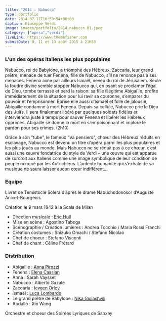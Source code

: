 ```yaml
---
title: "2014 : Nabucco"
type: portfolio
date: 2014-07-12T16:59:54+06:00
caption: Giuseppe Verdi
image: images/portfolio/2014_nabucco_01.jpeg
category: ["opera","verdi"]
liveLink: https://www.themefisher.com
submitDate: 9, 11 et 13 août 2015 à 21H30
---
```

### L'un des opéras italiens les plus populaires

Nabucco, roi de Babylone, a triomphé des Hébreux. Zaccaria, leur grand prêtre, menace de tuer Fenena, fille de Nabucco, s’il ne renonce pas à ses menaces. Fenena aime par ailleurs Ismaël, neveu du roi de Jérusalem. Seule la foudre divine semble stopper Nabucco qui, en osant se proclamer l’égal de Dieu, tombe terrassé et perd la raison: sa fille illégitime Abigaïlle, profite immédiatement de la situation pour lui ravir sa couronne, s’emparer du pouvoir et l’emprisonner. Eprise elle aussi d’Ismaël et folle de jalousie, Abigaille condamne à mort Fenena. Depuis sa cellule, Nabucco prie le Dieu des Juifs. Il sera finalement libéré par quelques soldats fidèles et interviendra juste à temps pour sauver Fenena et libérer les Hébreux opprimés. Abigaille se donne la mort en s’empoisonnant et implore le pardon pour ses crimes. (2h10)

Grâce à son "tube", le fameux "Va pensiero", chœur des Hébreux réduits en esclavage, Nabucco est devenu un titre d’opéra parmi les plus populaires et les plus joués au monde. Mais Nabucco ne se réduit pas à ce chœur, c’est aussi une œuvre fondatrice du style de Verdi – une œuvre qui est apparue de surcroit aux Italiens comme une image symbolique de leur condition de peuple occupé par les Autrichiens. L’ardente humanité qui s’exhale de sa musique ne saura laisser aucun cœur indifférent...

### Equipe

Livret de Temistocle Solera d’après le drame Nabuchodonosor d’Auguste Anicet-Bourgeois

Création le 9 mars 1842 à la Scala de Milan

- Direction musicale : [Eric Hull](/artists/eric_hull)
- Mise en scène : Agostino Taboga
- Scénographie / Création lumières : Andrea Tocchio / Maria Rossi Franchi	
- Création costumes : Shizuko Omachi / Stefano Nicolao	
- Chef de choeur : Stefano Visconti
- Chef de chant : Céline Frétard

### Distribution

- Abigaille : [Anna Pirozzi](/artists/anna_pirozzi/)
- Fenena : [Elena Cassian](/artists/elena_cassian/)
- Anna : Sarah Vaysset
- Nabucco : Alberto Gazale
- Zaccaria : [Ievgen Orlov](/artists/ievgen_orlov/)
- Ismaël : [Luca Lombardo](/artists/luca_lombaerdo/)
- Le grand prêtre de Babylone : [Nika Guliashvili](/artists/nika_guliashvili/)
- Abdallo : Xin Wang


Orchestre et choeur des Soirées Lyriques de Sanxay
